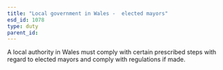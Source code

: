 ```yaml
---
title: "Local government in Wales -  elected mayors"
esd_id: 1078
type: duty
parent_id:  
---
```


A local authority in Wales must comply with certain prescribed steps with regard to elected mayors and comply with regulations if made.

